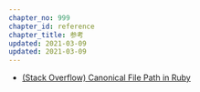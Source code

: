 ```yaml
---
chapter_no: 999
chapter_id: reference
chapter_title: 参考
updated: 2021-03-09
updated: 2021-03-09
---
```

- [(Stack Overflow) Canonical File Path in Ruby](https://stackoverflow.com/questions/3502611/canonical-file-path-in-ruby)